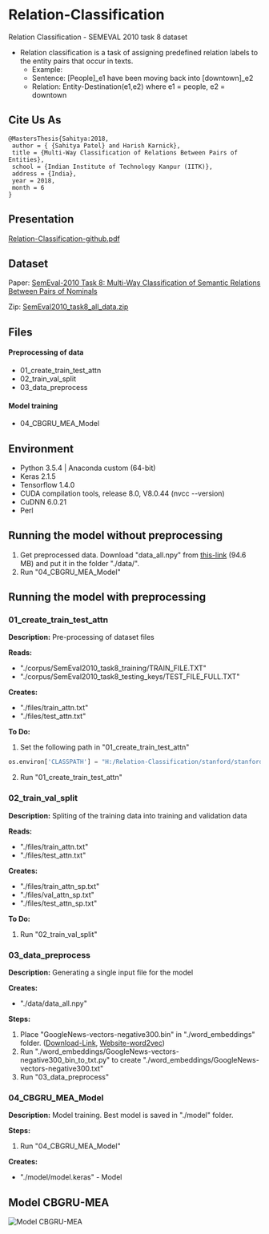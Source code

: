 # Relation-Classification

Relation Classification - SEMEVAL 2010 task 8 dataset 

* Relation classification is a task of assigning predefined relation labels to the entity pairs that occur in texts. 
  * Example: 
  * Sentence: [People]_e1 have been moving back into [downtown]_e2
  * Relation: Entity-Destination(e1,e2) where e1 = people, e2 = downtown 



## Cite Us As 
```
@MastersThesis{Sahitya:2018,
 author = { {Sahitya Patel} and Harish Karnick}, 
 title = {Multi-Way Classification of Relations Between Pairs of Entities}, 
 school = {Indian Institute of Technology Kanpur (IITK)}, 
 address = {India},
 year = 2018, 
 month = 6
}
```

## Presentation 
[Relation-Classification-github.pdf](https://github.com/sahitya0000/Relation-Classification/blob/master/Presentation/Relation-Classification-github.pdf)

## Dataset 
Paper: [SemEval-2010 Task 8: Multi-Way Classification of Semantic Relations Between Pairs of Nominals](http://www.aclweb.org/anthology/S10-1006)

Zip: [SemEval2010_task8_all_data.zip](https://github.com/sahitya0000/Relation-Classification/blob/master/corpus/SemEval2010_task8_all_data.zip)

## Files 
#### Preprocessing of data
 * 01_create_train_test_attn
 * 02_train_val_split
 * 03_data_preprocess
#### Model training 
 * 04_CBGRU_MEA_Model

## Environment 
 * Python 3.5.4 | Anaconda custom (64-bit)
 * Keras 2.1.5
 * Tensorflow 1.4.0
 * CUDA compilation tools, release 8.0, V8.0.44 (nvcc --version)
 * CuDNN 6.0.21
 * Perl

## Running the model without preprocessing 
 1. Get preprocessed data. Download "data_all.npy" from [this-link](https://drive.google.com/open?id=1hfPcxG8YFVx5uMx8rkbH0fSJVbSn3PpT) (94.6 MB) and put it in the folder "./data/". 
 2. Run "04_CBGRU_MEA_Model"
 
## Running the model with preprocessing 

### 01_create_train_test_attn

**Description:** Pre-processing of dataset files

**Reads:**
 * "./corpus/SemEval2010_task8_training/TRAIN_FILE.TXT"
 * "./corpus/SemEval2010_task8_testing_keys/TEST_FILE_FULL.TXT"

**Creates:**
 * "./files/train_attn.txt"
 * "./files/test_attn.txt"

**To Do:**
1. Set the following path in "01_create_train_test_attn"
```python
os.environ['CLASSPATH'] = "H:/Relation-Classification/stanford/stanford-postagger-2017-06-09"
```
2. Run "01_create_train_test_attn"

### 02_train_val_split

**Description:** Spliting of the training data into training and validation data

**Reads:**
 * "./files/train_attn.txt"
 * "./files/test_attn.txt"

**Creates:**
 * "./files/train_attn_sp.txt"
 * "./files/val_attn_sp.txt"
 * "./files/test_attn_sp.txt"

**To Do:**
1. Run "02_train_val_split"


### 03_data_preprocess

**Description:** Generating a single input file for the model

**Creates:**
 * "./data/data_all.npy"

**Steps:**
1. Place "GoogleNews-vectors-negative300.bin" in "./word_embeddings" folder. ([Download-Link](https://drive.google.com/file/d/0B7XkCwpI5KDYNlNUTTlSS21pQmM/edit), [Website-word2vec](https://code.google.com/archive/p/word2vec/))
2. Run "./word_embeddings/GoogleNews-vectors-negative300_bin_to_txt.py" to create "./word_embeddings/GoogleNews-vectors-negative300.txt"
3. Run "03_data_preprocess"


### 04_CBGRU_MEA_Model

**Description:** Model training. Best model is saved in "./model" folder. 

**Steps:** 
1. Run "04_CBGRU_MEA_Model"

**Creates:**
 * "./model/model.keras" - Model 

## Model CBGRU-MEA

![Model CBGRU-MEA](https://github.com/sahitya0000/Relation-Classification/blob/master/Presentation/ch03-cbgru-mea.jpg)
